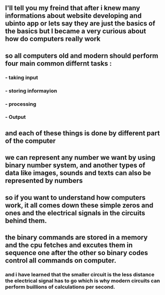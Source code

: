 ##  I'll tell you my freind that after i knew many informations about website developing and ubinto app or lets say they are just the basics of the basics but I became a very curious about how do computers really work
## so all computers old and modern should perform four main common differnt tasks :
### - taking input
### - storing informayion
### - processing
### - Output
## and each of these things is done by different part of the computer

## we can represent any number we want by using binary number system, and another types of data like images, sounds and texts can also be represented by numbers 
## so if you want to understand how computers work, it all comes down these simple zeros and ones and the electrical signals in the circuits behind them.
## the binary commands are stored in a memory and the cpu fetches and excutes them in sequence one after the other so binary codes control all commands on computer.
### and i have learned that the smaller circuit is the less distance the electrical signal has to go which is why modern circuits can perform buillions of calculations per second.
